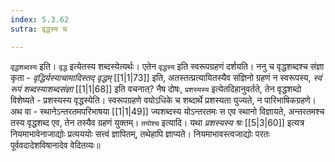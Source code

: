 ```yaml
---
index: 5.3.62
sutra: वृद्धस्य च

---
```

   `वृद्धशब्दस्य` इति। `वृद्ध` इत्येतस्य शब्दस्येत्यर्थः। एतेन `वृद्धस्य` इति स्वरूपग्रहणं दर्शयति। ननु च वृद्धशब्दश्च संज्ञा कृता - _वृद्धिर्यस्याचामादिस्तद् वृद्धम्_ [[1|1|73]]  इति, अतस्तत्प्रत्यायितस्यैव संज्ञिनो ग्रहणं न स्वरूपस्य, _स्वं रूपं शब्दस्याशब्दसंज्ञा_ [[1|1|68]]  इति वचनात्? नैष दोषः, `प्रशस्यस्य` इत्येतदिहानुवर्तते, तेन वृद्धशब्दो विशेष्यते - प्रशस्यस्य वृद्धस्येति। स्वरूपग्रहणे वयोऽधिके च शब्दार्थे प्रशस्यता युज्यते, न पारिभाषिकग्रहणे। अथ वा - स्थानेऽन्तरतमपरिभाषया  [[1|1|49]]  ज्यशब्दस्य योऽन्तरतमः स एव स्थानो विज्ञायते, अन्तरतमश्च तस्य वृद्धशब्द एव, तेन तस्यैव ग्रहणं युक्तम्। `तयोश्च` इत्यादि। यथा _प्रशस्यस्य श्रः_ [[5|3|60]]  इत्यत्र नियमाभावेनाजाद्योः प्रत्यययोः सत्त्वं ज्ञापितम्, तथेहापि ज्ञाप्यते। नियमाभावस्त्वजाद्योः परतः पूर्ववदादेशविषानादेव वेदितव्यः॥